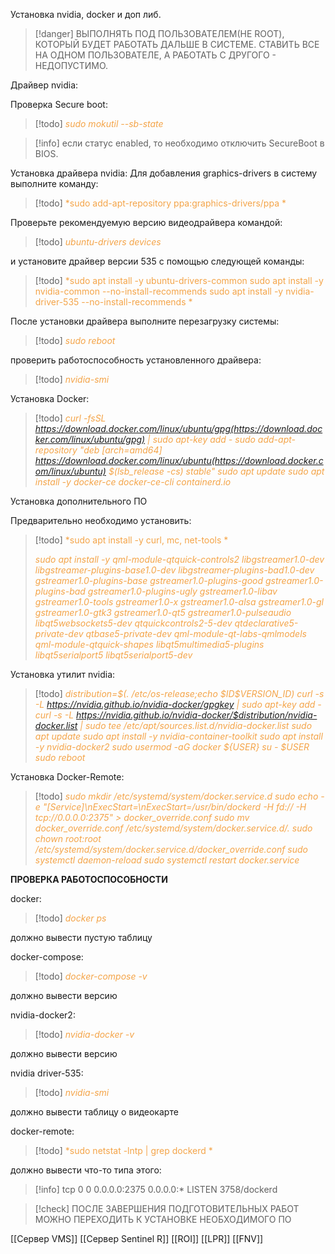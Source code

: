 Установка nvidia, docker и доп либ.

> [!danger] 
> ВЫПОЛНЯТЬ ПОД ПОЛЬЗОВАТЕЛЕМ(НЕ ROOT), КОТОРЫЙ БУДЕТ РАБОТАТЬ ДАЛЬШЕ В СИСТЕМЕ. СТАВИТЬ ВСЕ НА ОДНОМ ПОЛЬЗОВАТЕЛЕ, А РАБОТАТЬ С ДРУГОГО - НЕДОПУСТИМО. 

Драйвер nvidia:

Проверка Secure boot:
> [!todo]
> <span style="color: #f4a448">*sudo mokutil --sb-state*</span>

> [!info] 
> если статус enabled, то необходимо отключить SecureBoot в BIOS. 

Установка драйвера nvidia:
	Для добавления graphics-drivers в систему выполните команду:
> [!todo] 
> <span style="color: #f4a448">*sudo add-apt-repository ppa:graphics-drivers/ppa *</span>

Проверьте рекомендуемую версию видеодрайвера командой:
> [!todo] 
> <span style="color: #f4a448">*ubuntu-drivers devices*</span> 

и установите драйвер версии 535 с помощью следующей команды:
> [!todo] 
> <span style="color: #f4a448">*sudo apt install -y ubuntu-drivers-common
> sudo apt install -y nvidia-common --no-install-recommends
> sudo apt install -y nvidia-driver-535 --no-install-recommends *</span>

После установки драйвера выполните перезагрузку системы:
> [!todo] 
> <span style="color: #f4a448">*sudo reboot*</span> 

проверить работоспособность установленного драйвера:
> [!todo] 
> <span style="color: #f4a448">*nvidia-smi*</span> 

Установка Docker:  
> [!todo] 
> <span style="color: #f4a448">*curl -fsSL https://download.docker.com/linux/ubuntu/gpg(https://download.docker.com/linux/ubuntu/gpg) | sudo apt-key add - 
sudo add-apt-repository "deb [arch=amd64] https://download.docker.com/linux/ubuntu(https://download.docker.com/linux/ubuntu) $(lsb_release -cs) stable" 
sudo apt update
sudo apt install -y docker-ce docker-ce-cli containerd.io*</span> 

Установка дополнительного ПО

Предварительно необходимо установить:
> [!todo] 
> <span style="color: #f4a448">*sudo apt install -y curl, mc, net-tools *</span>
> 
> <span style="color: #f4a448">*sudo apt install -y qml-module-qtquick-controls2 libgstreamer1.0-dev libgstreamer-plugins-base1.0-dev libgstreamer-plugins-bad1.0-dev gstreamer1.0-plugins-base gstreamer1.0-plugins-good gstreamer1.0-plugins-bad gstreamer1.0-plugins-ugly gstreamer1.0-libav gstreamer1.0-tools gstreamer1.0-x gstreamer1.0-alsa gstreamer1.0-gl gstreamer1.0-gtk3 gstreamer1.0-qt5 gstreamer1.0-pulseaudio libqt5websockets5-dev qtquickcontrols2-5-dev qtdeclarative5-private-dev qtbase5-private-dev qml-module-qt-labs-qmlmodels qml-module-qtquick-shapes libqt5multimedia5-plugins libqt5serialport5 libqt5serialport5-dev*</span>


Установка утилит nvidia:

> [!todo] 
> <span style="color: #f4a448">*distribution=\$(. /etc/os-release;echo \$ID\$VERSION_ID)
> curl -s -L https://nvidia.github.io/nvidia-docker/gpgkey | sudo apt-key add -
> curl -s -L https://nvidia.github.io/nvidia-docker/$distribution/nvidia-docker.list | sudo tee /etc/apt/sources.list.d/nvidia-docker.list
> sudo apt update
> sudo apt install -y nvidia-container-toolkit
> sudo apt install -y nvidia-docker2
> sudo usermod -aG docker ${USER}
> su - $USER
> sudo reboot*</span>

Установка Docker-Remote:

> [!todo] 
> <span style="color: #f4a448">*sudo mkdir /etc/systemd/system/docker.service.d
> sudo echo -e "[Service]\nExecStart=\nExecStart=/usr/bin/dockerd -H fd:// -H tcp://0.0.0.0:2375" > docker_override.conf
> sudo mv docker_override.conf /etc/systemd/system/docker.service.d/.
> sudo chown root:root /etc/systemd/system/docker.service.d/docker_override.conf
> sudo systemctl daemon-reload
> sudo systemctl restart docker.service*</span> 



****ПРОВЕРКА РАБОТОСПОСОБНОСТИ****

docker:
> [!todo] 
> <span style="color: #f4a448">*docker ps*</span> 

должно вывести пустую таблицу

docker-compose:
> [!todo] 
> <span style="color: #f4a448">*docker-compose -v*</span>

должно вывести версию
	
nvidia-docker2:
> [!todo] 
> <span style="color: #f4a448">*nvidia-docker -v*</span> 

должно вывести версию

nvidia driver-535:
> [!todo] 
> <span style="color: #f4a448">*nvidia-smi*</span> 

должно вывести таблицу о видеокарте

docker-remote:
> [!todo] 
> <span style="color: #f4a448">*sudo netstat -lntp | grep dockerd *</span>

должно вывести что-то типа этого:
> [!info] 
> tcp   0    0 0.0.0.0:2375   0.0.0.0:*  LISTEN   3758/dockerd 



> [!check] 
> ПОСЛЕ ЗАВЕРШЕНИЯ ПОДГОТОВИТЕЛЬНЫХ РАБОТ МОЖНО ПЕРЕХОДИТЬ К УСТАНОВКЕ НЕОБХОДИМОГО ПО 
> 
[[Сервер VMS]]
[[Сервер Sentinel R]]
[[ROI]]
[[LPR]]
[[FNV]]